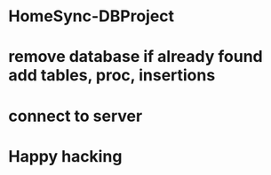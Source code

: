 # HomeSync-DBProject
# remove database if already found add tables, proc, insertions
# connect to server
# Happy hacking 
